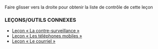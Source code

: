 [Title]: # (Et maintenant ?)
[Order]: # (7)

Faire glisser vers la droite pour obtenir la liste de contrôle de cette leçon

### LEÇONS/OUTILS CONNEXES

* [Leçon « La contre-surveillance »](umbrella://lesson/counter-surveillance)
* [Leçon « Les téléphones mobiles »](umbrella://lesson/mobile-phones)
* [Leçon « Le courriel »](umbrella://lesson/email)